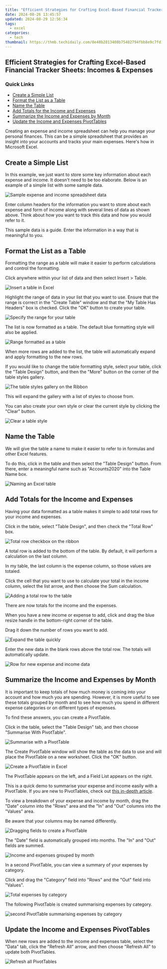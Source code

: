 ```yaml
---
title: "Efficient Strategies for Crafting Excel-Based Financial Tracker Sheets: Incomes & Expenses"
date: 2024-08-26 13:45:57
updated: 2024-08-29 12:56:34
tags:
  - excel
categories:
  - tech
thumbnail: https://thmb.techidaily.com/8e48b2813408b75482794fbb8e9c7fd16cd8c115a0a176db85647e2b441ce187.jpg
---
```


## Efficient Strategies for Crafting Excel-Based Financial Tracker Sheets: Incomes & Expenses

### Quick Links

* [Create a Simple List](https://ai-video-tools.techidaily.com/new-in-2024-cloud-based-vertical-video-editing-software-top-picks-2023/)
* [Format the List as a Table](https://screen-capture.techidaily.com/updated-in-2024-five-mac-friendly-strategies-for-documenting-minecraft-games/)
* [Name the Table](https://some-knowledge.techidaily.com/funny-ringtones-where-to-download-them-for-2024/)
* [Add Totals for the Income and Expenses](https://twitter-videos.techidaily.com/updated-2024-approved-social-laughter-downloaded-iphoneandroid-tutorial-for-gifs/)
* [Summarize the Income and Expenses by Month](https://technical-tips.techidaily.com/msidll-not-found-heres-how-to-fix-it-easily/)
* [Update the Income and Expenses PivotTables](https://extra-approaches.techidaily.com/in-2024-playchoice-pondering-over-dacast/)

 Creating an expense and income spreadsheet can help you manage your personal finances. This can be a simple spreadsheet that provides an insight into your accounts and tracks your main expenses. Here's how in Microsoft Excel.

##  Create a Simple List

 In this example, we just want to store some key information about each expense and income. It doesn't need to be too elaborate. Below is an example of a simple list with some sample data.

![Sample expense and income spreadsheet data](https://static1.howtogeekimages.com/wordpress/wp-content/uploads/2020/03/sample-data.png) 

 Enter column headers for the information you want to store about each expense and form of income along with several lines of data as shown above. Think about how you want to track this data and how you would refer to it.

 This sample data is a guide. Enter the information in a way that is meaningful to you.

##  Format the List as a Table

 Formatting the range as a table will make it easier to perform calculations and control the formatting.

 Click anywhere within your list of data and then select Insert > Table.

![Insert a table in Excel](https://static1.howtogeekimages.com/wordpress/wp-content/uploads/2020/03/insert-table.png) 

 Highlight the range of data in your list that you want to use. Ensure that the range is correct in the "Create Table" window and that the "My Table Has Headers" box is checked. Click the "OK" button to create your table.

![Specify the range for your table](https://static1.howtogeekimages.com/wordpress/wp-content/uploads/2020/03/select-range.png) 

 The list is now formatted as a table. The default blue formatting style will also be applied.

![Range formatted as a table](https://static1.howtogeekimages.com/wordpress/wp-content/uploads/2020/03/table-created.png) 

 When more rows are added to the list, the table will automatically expand and apply formatting to the new rows.

 If you would like to change the table formatting style, select your table, click the "Table Design" button, and then the "More" button on the corner of the table styles gallery.

![The table styles gallery on the Ribbon](https://static1.howtogeekimages.com/wordpress/wp-content/uploads/2020/03/table-styles-gallery.png) 

 This will expand the gallery with a list of styles to choose from.

 You can also create your own style or clear the current style by clicking the "Clear" button.

![Clear a table style](https://static1.howtogeekimages.com/wordpress/wp-content/uploads/2020/03/clear-table-style-1.png) 

##  Name the Table

 We will give the table a name to make it easier to refer to in formulas and other Excel features.

 To do this, click in the table and then select the "Table Design" button. From there, enter a meaningful name such as "Accounts2020" into the Table Name box.

![Naming an Excel table](https://static1.howtogeekimages.com/wordpress/wp-content/uploads/2020/03/table-name.png) 

##  Add Totals for the Income and Expenses

 Having your data formatted as a table makes it simple to add total rows for your income and expenses.

 Click in the table, select "Table Design", and then check the "Total Row" box.

![Total row checkbox on the ribbon](https://static1.howtogeekimages.com/wordpress/wp-content/uploads/2020/03/total-row-ribbon-1.png) 

 A total row is added to the bottom of the table. By default, it will perform a calculation on the last column.

 In my table, the last column is the expense column, so those values are totaled.

 Click the cell that you want to use to calculate your total in the income column, select the list arrow, and then choose the Sum calculation.

![Adding a total row to the table](https://static1.howtogeekimages.com/wordpress/wp-content/uploads/2020/03/adding-total-row.png) 

 There are now totals for the income and the expenses.

 When you have a new income or expense to add, click and drag the blue resize handle in the bottom-right corner of the table.

 Drag it down the number of rows you want to add.

![Expand the table quickly](https://static1.howtogeekimages.com/wordpress/wp-content/uploads/2020/03/expand-table.png) 

 Enter the new data in the blank rows above the total row. The totals will automatically update.

![Row for new expense and income data](https://static1.howtogeekimages.com/wordpress/wp-content/uploads/2020/03/new-row-for-data.png) 

##  Summarize the Income and Expenses by Month

 It is important to keep totals of how much money is coming into your account and how much you are spending. However, it is more useful to see these totals grouped by month and to see how much you spend in different expense categories or on different types of expenses.

 To find these answers, you can create a PivotTable.

 Click in the table, select the "Table Design" tab, and then choose "Summarise With PivotTable".

![Summarise with a PivotTable](https://static1.howtogeekimages.com/wordpress/wp-content/uploads/2020/03/summarise-with-pivottable.png) 

 The Create PivotTable window will show the table as the data to use and will place the PivotTable on a new worksheet. Click the "OK" button.

![Create a PivotTable in Excel](https://static1.howtogeekimages.com/wordpress/wp-content/uploads/2020/03/create-pivottable.png) 

 The PivotTable appears on the left, and a Field List appears on the right.

 This is a quick demo to summarise your expense and income easily with a PivotTable. If you are new to PivotTables, check out [this in-depth article](https://android-pokemon-go.techidaily.com/how-does-the-stardust-trade-cost-in-pokemon-go-on-huawei-nova-y71-drfone-by-drfone-virtual-android/).

 To view a breakdown of your expense and income by month, drag the "Date" column into the "Rows" area and the "In" and "Out" columns into the "Values" area.

 Be aware that your columns may be named differently.

![Dragging fields to create a PivotTable](https://static1.howtogeekimages.com/wordpress/wp-content/uploads/2020/03/first-pivottable.png) 

 The "Date" field is automatically grouped into months. The "In" and "Out" fields are summed.

![Income and expenses grouped by month](https://static1.howtogeekimages.com/wordpress/wp-content/uploads/2020/03/by-month.png) 

 In a second PivotTable, you can view a summary of your expenses by category.

 Click and drag the "Category" field into "Rows" and the "Out" field into "Values".

![Total expenses by category](https://static1.howtogeekimages.com/wordpress/wp-content/uploads/2020/03/by-category.png) 

 The following PivotTable is created summarising expenses by category.

![second PivotTable summarising expenses by category](https://static1.howtogeekimages.com/wordpress/wp-content/uploads/2020/03/second-pivottable.png) 

##  Update the Income and Expenses PivotTables

 When new rows are added to the income and expenses table, select the "Data" tab, click the "Refresh All" arrow, and then choose "Refresh All" to update both PivotTables.

![Refresh all PivotTables](https://static1.howtogeekimages.com/wordpress/wp-content/uploads/2020/03/refresh.png)

<ins class="adsbygoogle"
     style="display:block"
     data-ad-format="autorelaxed"
     data-ad-client="ca-pub-7571918770474297"
     data-ad-slot="1223367746"></ins>



<ins class="adsbygoogle"
     style="display:block"
     data-ad-client="ca-pub-7571918770474297"
     data-ad-slot="8358498916"
     data-ad-format="auto"
     data-full-width-responsive="true"></ins>
